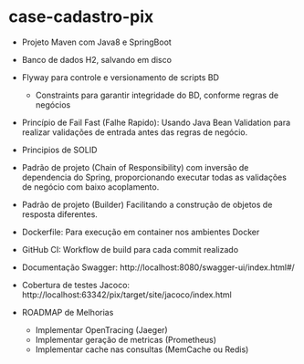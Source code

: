 # case-cadastro-pix

- Projeto Maven com Java8 e SpringBoot
- Banco de dados H2, salvando em disco
- Flyway para controle e versionamento de scripts BD
  - Constraints para garantir integridade do BD, conforme regras de negócios
- Princípio de Fail Fast (Falhe Rapido): Usando Java Bean Validation para realizar validações de entrada antes das regras de negócio.
- Principios de SOLID
- Padrão de projeto (Chain of Responsibility) com inversão de dependencia do Spring, proporcionando executar todas as validações de negócio com baixo acoplamento.
- Padrão de projeto (Builder) Facilitando a construção de objetos de resposta diferentes.
- Dockerfile: Para execução em container nos ambientes Docker
- GitHub CI: Workflow de build para cada commit realizado
- Documentação Swagger: http://localhost:8080/swagger-ui/index.html#/
- Cobertura de testes Jacoco: http://localhost:63342/pix/target/site/jacoco/index.html


- ROADMAP de Melhorias
  - Implementar OpenTracing (Jaeger)
  - Implementar geração de metricas (Prometheus)
  - Implementar cache nas consultas (MemCache ou Redis)